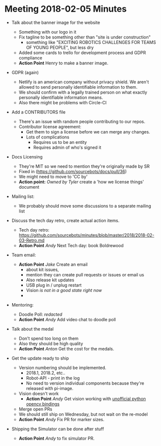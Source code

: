 # Meeting 2018-02-05 Minutes

- Talk about the banner image for the website
    - Something with our logo in it
    - Fix tagline to be something other than "site is under construction"
        - something like "EXCITING ROBOTICS CHALLENGES FOR TEAMS OF YOUNG PEOPLE", but less dry
    - Added some cards to trello for development process and GDPR compliance
    - **Action Point** Henry to make a banner image.

- GDPR (again)
    - Netlify is an american company without privacy shield. We aren't allowed to send personally identifiable information to them.
    - We should confirm with a legally trained person on what exactly personally identifiable information means.
    - Also there might be problems with Circle-CI

- Add a CONTRIBUTORS file
    - There's an issue with random people contributing to our repos.
    - Contributor license agreement:
        - Get them to sign a license before we can merge any changes.
        - Lots of complications
            - Requires us to be an entity
            - Requires admin of who's signed it

- Docs Licensing
    - They're MIT so we need to mention they're originally made by SR
    - Fixed in (https://github.com/sourcebots/docs/pull/36)
    - We might need to move to 'CC by'
    - **Action point:** _Owned by Tyler_ create a 'how we license things' document

- Mailing list:
    - We probably should move some discussions to a separate mailing list

- Discuss the tech day retro, create actual action items.
    - Tech day retro: https://github.com/sourcebots/minutes/blob/master/2018/2018-02-03-Retro.md
    - **Action Point** _Andy_ Next Tech day: book Boldrewood
    
- Team email:
    - **Action Point** _Jake_ Create an email 
        - about kit issues, 
        - mention they can create pull requests or issues or email us
        - Also release kit updates
        - USB plug in / unplug restart
        - Vision _is not in a good state right now_
        - 
  
- Mentoring:
    - Doodle Poll: *redacted*
    - **Action Point** _Andy_ Add video chat to doodle poll

- Talk about the medal
    - Don't spend too long on them
    - Also they should be high quality
    - **Action Point** _Anton_ Get the cost for the medals.

- Get the update ready to ship
    - Version numbering should be implemented.
        - 2018.1, 2018.2, etc..
        - Robot-API - print in the log
        - No need to version individual components because they're released with pi-image.
    - Vision doesn't work
        - **Action Point** _Andy_ Get vision working with [unofficial python opencv bindings](https://pypi.python.org/pypi/opencv-python)
    - Merge open PRs
    - We should still ship on Wednesday, but not wait on the re-model
    - **Action Point** _Andy_ Fix PR for marker sizes.

- Shipping the Simulator can be done after stuff
    - **Action Point** _Andy_ to fix simulator PR.
